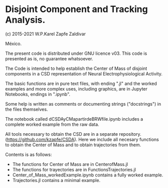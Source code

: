 # Disjoint Component and Tracking Analysis.

(c) 2015-2021 W.P.Karel Zapfe Zaldivar

México.

The present code is distributed under GNU licence v03.
This code is presented as is, no guarantee whatsoever.

The Code is intended to help establish the Center of Mass of disjoint components
in a CSD representation of Neural Electrophysiological Activity.

The basic functions are in pure text files, with ending ".jl" and the worked
examples and more complex uses, including graphics, are in Jupyter Notebooks, endings
in ".ipynb". 

Some help is written as comments or documenting strings ("docstrings") in the
files themselves.

The notebook called dCSDAyCMapartirdeBRWfile.ipynb includes a complete worked
example from the raw data.

All tools necessary to obtain the CSD are in a separate repository.
(https://github.com/kzapfe/CSDA). Here we include all necesary functions to obtain
the Center of Mass and to obtain trajectories from them.

Contents is as follows:

 - The functions for Center of Mass are in CenterofMass.jl
 - The functions for trayectories are in FunctionsTrajectories.jl 
 - Center_of_Mass_workedExample.ipynb contains a fully worked example.
 - Trajectories.jl contains a minimal example. 
 
 







